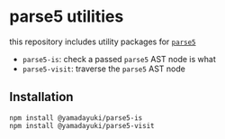 # parse5 utilities

this repository includes utility packages for [`parse5`](https://github.com/inikulin/parse5)

- `parse5-is`: check a passed `parse5` AST node is what
- `parse5-visit`: traverse the `parse5` AST node

## Installation

```
npm install @yamadayuki/parse5-is
npm install @yamadayuki/parse5-visit
```
